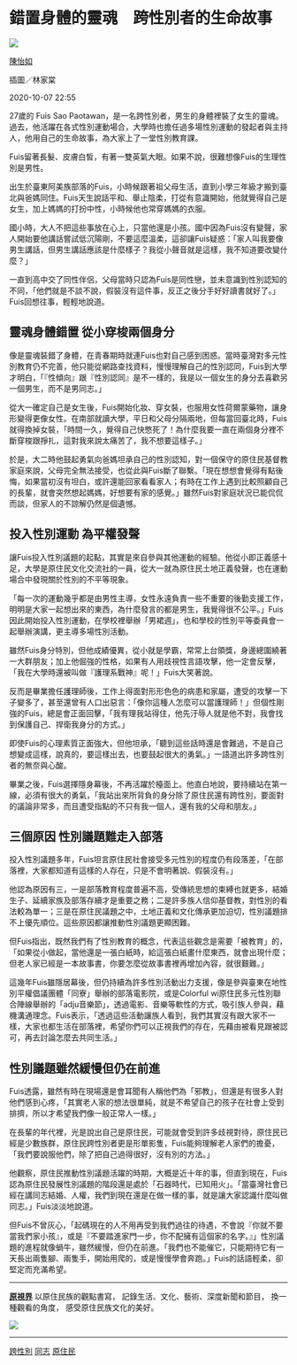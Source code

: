 # 錯置身體的靈魂　跨性別者的生命故事

![](https://doqvf81n9htmm.cloudfront.net/data/qwer2662002_182/1180/AD/ad6/%EF%BC%90%EF%BC%99%EF%BC%92%EF%BC%96/%EF%BC%90%EF%BC%99%EF%BC%92%EF%BC%98/1005/1007-62.jpg)

[陳怡如](https://www.businesstoday.com.tw/author/release/98)

插圖／林家棠

2020-10-07 22:55

27歲的 Fuis Sao Paotawan，是一名跨性別者，男生的身體裡裝了女生的靈魂。過去，他活躍在各式性別運動場合，大學時也擔任過多場性別運動的發起者與主持人，他用自己的生命故事，為大家上了一堂性別教育課。

Fuis留著長髮、皮膚白皙，有著一雙英氣大眼。如果不說，很難想像Fuis的生理性別是男性。

出生於臺東阿美族部落的Fuis，小時候跟著祖父母生活，直到小學三年級才搬到臺北與爸媽同住。Fuis天生說話平和、舉止陰柔，打從有意識開始，他就覺得自己是女生，加上媽媽的打扮中性，小時候他也常穿媽媽的衣服。

國小時，大人不把這些事放在心上，只當他還是小孩。國中因為Fuis沒有變聲，家人開始要他講話嘗試低沉陽剛，不要這麼溫柔，這卻讓Fuis疑惑：「家人叫我要像男生講話，但男生講話應該是什麼樣子？我從小聲音就是這樣，我不知道要改變什麼？」

一直到高中交了同性伴侶，父母當時只認為Fuis是同性戀，並未意識到性別認知的不同，「他們就是不談不說，假裝沒有這件事，反正之後分手好好讀書就好了。」Fuis回想往事，輕輕地說道。

## 靈魂身體錯置 從小穿梭兩個身分

像是靈魂裝錯了身體，在青春期時就連Fuis也對自己感到困惑。當時臺灣對多元性別教育仍不完善，他只能從網路查找資料，慢慢理解自己的性別認同，Fuis到大學才明白，「『性傾向』跟『性別認同』是不一樣的，我是以一個女生的身分去喜歡另一個男生，而不是男同志。」

從大一確定自己是女生後，Fuis開始化妝、穿女裝，也服用女性荷爾蒙藥物，讓身形變得更像女性。在南部就讀大學，平日和父母分隔兩地，但每當回臺北時，Fuis就得換掉女裝，「時間一久，覺得自己快憋死了！為什麼我要一直在兩個身分裡不斷穿梭跟掙扎，這對我來說太痛苦了，我不想要這樣子。」

於是，大二時他鼓起勇氣向爸媽坦承自己的性別認知，對一個保守的原住民基督教家庭來說，父母完全無法接受，也從此與Fuis斷了聯繫。「現在想想會覺得有點後悔，如果當初沒有坦白，或許還能回家看看家人；有時在工作上遇到比較照顧自己的長輩，就會突然想起媽媽，好想要有家的感覺。」雖然Fuis對家庭狀況已能侃侃而談，但家人的不諒解仍然是個遺憾。

## 投入性別運動 為平權發聲

讓Fuis投入性別議題的起點，其實是來自參與其他運動的經驗。他從小即正義感十足，大學是原住民文化交流社的一員，從大一就為原住民土地正義發聲，也在運動場合中發現關於性別的不平等現象。

「每一次的運動幾乎都是由男性主導，女性永遠負責一些不重要的後勤支援工作，明明是大家一起想出來的東西，為什麼發言的都是男生，我覺得很不公平。」Fuis因此開始投入性別運動，在學校裡舉辦「男裙週」，也和學校的性別平等委員會一起舉辦演講，更主導多場性別活動。

雖然Fuis身分特別，但他成績優異，從小就是學霸，常常上台領獎，身邊總圍繞著一大群朋友；加上他倔強的性格，如果有人用歧視性言語攻擊，他一定會反擊，「我在大學時還被叫做『護理系戰神』呢！」Fuis大笑著說。

反而是畢業擔任護理師後，工作上得面對形形色色的病患和家屬，遭受的攻擊一下子變多了，甚至還曾有人口出惡言：「像你這種人怎麼可以當護理師！」但個性剛強的Fuis，總是會正面回擊，「我有理我站得住，他先汙辱人就是他不對，我會找到保護自己、捍衛我身分的方式。」

即使Fuis的心理素質正面強大，但他坦承，「聽到這些話時還是會難過，不是自己想變成這樣，說真的，要這樣出去，也要鼓起很大的勇氣。」一語道出許多跨性別者的無奈與心酸。

畢業之後，Fuis選擇隱身幕後，不再活躍於檯面上。他直白地說，要持續站在第一線，必須有很大的勇氣，「我站出來所背負的身分除了原住民還有跨性別，要面對的議論非常多，而且遭受指點的不只有我一個人，還有我的父母和朋友。」

## 三個原因 性別議題難走入部落

投入性別議題多年，Fuis坦言原住民社會接受多元性別的程度仍有段落差，「在部落裡，大家都知道有這樣的人存在，只是不會明著說、假裝沒有。」

他認為原因有三，一是部落教育程度普遍不高，受傳統思想的束縛也就更多，結婚生子、延續家族及部落存續才是重要之務；二是許多族人信仰基督教，對性別的看法較為單一；三是在原住民議題之中，土地正義和文化傳承更加迫切，性別議題排不上優先順位。這些原因都讓推動性別議題更顯困難。

但Fuis指出，既然我們有了性別教育的概念，代表這些觀念是需要「被教育」的，「如果從小做起，當他還是一張白紙時，給這張白紙畫什麼東西，就會出現什麼；但老人家已經是一本故事書，你要怎麼從故事書裡再增加內容，就很艱難。」

這幾年Fuis雖隱居幕後，但仍持續為許多性別活動出力支援，像是參與臺東在地性別平權倡議團體「同寮」舉辦的部落電影院，或是Colorful wi原住民多元性別聯合陣線舉辦的「adju音樂節」，透過電影、音樂等軟性的方式，吸引族人參與，藉機溝通理念。Fuis表示，「透過這些活動讓族人看到，我們其實沒有跟大家不一樣，大家也都生活在部落裡，希望你們可以正視我們的存在，先藉由被看見跟被認可，再去討論怎麼去共同生活。」

## 性別議題雖然緩慢但仍在前進

Fuis透露，雖然有時在現場還是會耳聞有人稱他們為「邪教」，但還是有很多人對他們感到心疼，「其實老人家的想法很單純，就是不希望自己的孩子在社會上受到排擠，所以才希望我們像一般正常人一樣。」

在長輩的年代裡，光是說出自己是原住民，可能就會受到許多歧視對待，原住民已經是少數族群，原住民跨性別者更是形單影隻，Fuis能夠理解老人家們的擔憂，「我們要說服他們，除了把自己過得很好，沒有別的方法。」

他觀察，原住民推動性別議題活躍的時期，大概是近十年的事，但直到現在，Fuis認為原住民發展性別議題的階段還是處於「石器時代，已知用火」。「當臺灣社會已經在講同志結婚、人權，我們到現在還是在做一樣的事，就是讓大家認識什麼叫做同志。」Fuis淡淡地說道。

但Fuis不曾灰心，「起碼現在的人不用再受到我們過往的待遇，不會說『你就不要當我們家小孩』，或是『不要踏進家門一步，你不配擁有這個家的名字。』」性別議題的進程就像蝸牛，雖然緩慢，但仍在前進。「我們也不能催它，只能期待它有一天長出兩隻腳、兩隻手，開始用爬的，或是慢慢學會奔跑。」Fuis的話語輕柔，卻堅定而充滿希望。

---

[**原視界**](https://insight.ipcf.org.tw/) 以原住民族的觀點書寫， 記錄生活、文化、藝術、深度新聞和節目， 換一種觀看的角度， 感受原住民族文化的美好。

![](https://doqvf81n9htmm.cloudfront.net/data/somichang_209/20200427/%E5%8E%9F%E8%A6%96%E7%95%8Clogo.jpg)

---

[跨性別](/tag?name=跨性別) [同志](/tag?name=同志) [原住民](/tag?name=原住民)
<!-- tcd_original_link https://www.businesstoday.com.tw/article/category/80409/post/202010070059/ -->
